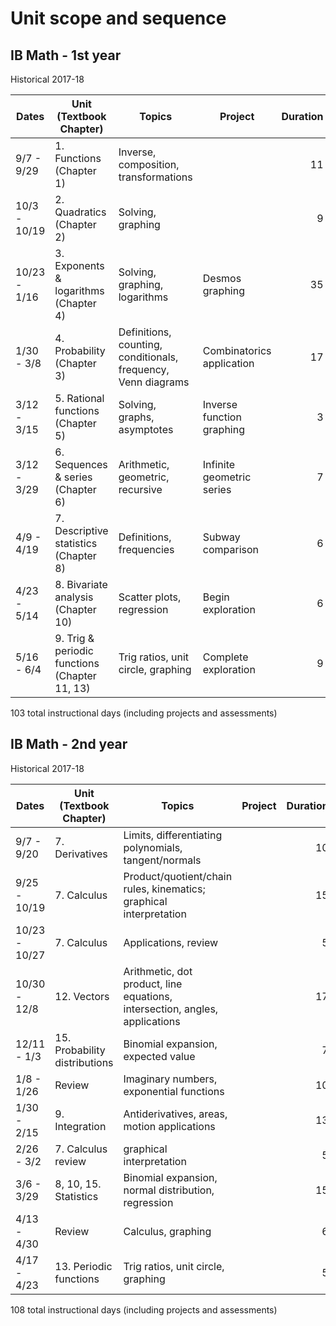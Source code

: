 # Unit scope and sequence

## IB Math - 1st year

Historical 2017-18

Dates| Unit (Textbook Chapter) | Topics | Project |Duration | IB Guide recommendation
---|---|---|---|---:|:---:
9/7 - 9/29 | 1. Functions (Chapter 1) | Inverse, composition, transformations ||11| 10
10/3 - 10/19 | 2. Quadratics (Chapter 2) | Solving, graphing ||9| 5
10/23 - 1/16 | 3. Exponents & logarithms  (Chapter 4) | Solving, graphing, logarithms |Desmos graphing |35| 10
1/30 - 3/8 | 4. Probability  (Chapter 3) | Definitions, counting, conditionals, frequency, Venn diagrams  |Combinatorics application |17| 10
3/12 - 3/15 | 5. Rational functions (Chapter 5)  | Solving, graphs, asymptotes |Inverse function graphing |3| 3
3/12 - 3/29 | 6. Sequences & series  (Chapter 6) | Arithmetic, geometric, recursive |Infinite geometric series |7| 5
4/9 - 4/19 | 7. Descriptive statistics  (Chapter 8) | Definitions, frequencies |Subway comparison|6| 5 (+10)
4/23 - 5/14 | 8. Bivariate analysis (Chapter 10)  | Scatter plots, regression |Begin exploration |6| 8
5/16 - 6/4 | 9. Trig & periodic functions (Chapter 11, 13) | Trig ratios, unit circle, graphing |Complete exploration |9| 8 (+8)

103 total instructional days (including projects and assessments)

## IB Math - 2nd year

Historical 2017-18

Dates| Unit (Textbook Chapter) | Topics | Project |Duration | IB Guide recommendation
---|---|---|---|---:|:---:
9/7 - 9/20 | 7. Derivatives | Limits, differentiating polynomials, tangent/normals ||10| 10
9/25 - 10/19 | 7. Calculus | Product/quotient/chain rules, kinematics; graphical interpretation ||15| 10
10/23 - 10/27 | 7. Calculus | Applications, review | |5|5
10/30 - 12/8 | 12. Vectors | Arithmetic, dot product, line equations, intersection, angles, applications ||17| 16
12/11 - 1/3 | 15. Probability distributions | Binomial expansion, expected value | |7|5
1/8 - 1/26 | Review | Imaginary numbers, exponential functions | |10|
1/30 - 2/15 | 9. Integration | Antiderivatives, areas, motion applications ||13|10
2/26 - 3/2 | 7. Calculus review | graphical interpretation ||5| 5
3/6 - 3/29 | 8, 10, 15. Statistics | Binomial expansion, normal distribution, regression || 15 |10
4/13 - 4/30 | Review | Calculus, graphing ||6|
4/17 - 4/23 | 13. Periodic functions | Trig ratios, unit circle, graphing ||5|16

108 total instructional days (including projects and assessments)
